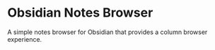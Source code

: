 # Obsidian Notes Browser

A simple notes browser for Obsidian that provides a column browser experience.


